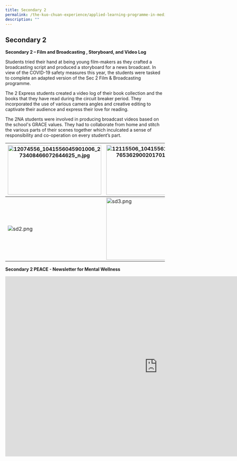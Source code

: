 ```yaml
---
title: Secondary 2
permalink: /the-kuo-chuan-experience/applied-learning-programme-in-media-literacy/secondary-2/
description: ""
---
```

## Secondary 2

**Secondary 2 – Film and Broadcasting , Storyboard, and Video Log**



Students tried their hand at being young film-makers as they crafted a broadcasting script and produced a storyboard for a news broadcast.   In view of the COVID-19 safety measures this year, the students were tasked to complete an adapted version of the Sec 2 Film &amp; Broadcasting programme. 

The 2 Express students created a video log of their book collection and the books that they have read during the circuit breaker period. They incorporated the use of various camera angles and creative editing to captivate their audience and express their love for reading.   

 The 2NA students were involved in producing broadcast videos based on the school's GRACE values. They had to collaborate from home and stitch the various parts of their scenes together which inculcated a sense of responsibility and co-operation on every student’s part.
 
 <table>
<thead>
  <tr>
    <th><img height="156" width="295" alt="12074556_1041556045901006_273408466072644625_n.jpg" src="https://kuochuanpresbyteriansec.moe.edu.sg/qql/slot/u177/Departments/English/spin%20doctor/12074556_1041556045901006_273408466072644625_n.jpg"></th>
    <th><img height="158" width="295" alt="12115506_1041556165900994_5765362900201701357_n.jpg" src="https://kuochuanpresbyteriansec.moe.edu.sg/qql/slot/u177/Departments/English/spin%20doctor/12115506_1041556165900994_5765362900201701357_n.jpg"></th>
    <th><img height="160" width="293" alt="IMG-20161122-WA0016 (1).jpg" src="https://kuochuanpresbyteriansec.moe.edu.sg/qql/slot/u177/Departments/English/spin%20doctor/IMG-20161122-WA0016%20(1).jpg"></th>
  </tr>
</thead>
<tbody>
  <tr>
    <td><img alt="sd2.png" src="https://kuochuanpresbyteriansec.moe.edu.sg/qql/slot/u177/Departments/English/programmes/EL%20Prog/sd2.png"></td>
    <td><img height="197" width="295" alt="sd3.png" src="https://kuochuanpresbyteriansec.moe.edu.sg/qql/slot/u177/Departments/English/programmes/EL%20Prog/sd3.png"></td>
    <td><img height="197" width="292" alt="el1.png" src="https://kuochuanpresbyteriansec.moe.edu.sg/qql/slot/u177/Departments/English/programmes/EL%20Prog/el1.png"></td>
  </tr>
</tbody>
</table>


**Secondary 2 PEACE - Newsletter for Mental Wellness**

<iframe allowfullscreen="true" height="569" width="960" frameborder="0" src="https://docs.google.com/presentation/d/e/2PACX-1vRGx6KhSwzedw0A71xF93302QuZOkyGTSzJBQ7ZY5Byxs7rGWgxQbBoMXpC-L-bstnvbb-HDHV1fEP6/embed?start=true&amp;loop=true&amp;delayms=10000"></iframe>
